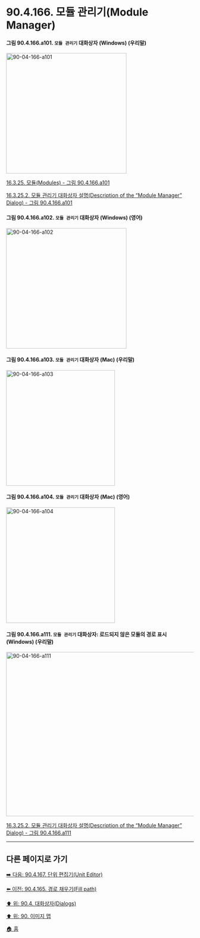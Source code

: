 # 90.4.166. 모듈 관리기(Module Manager)

<a id="90-04-166-a101"></a>

#### 그림 90.4.166.a101. `모듈 관리기` 대화상자 (Windows) (우리말)
<img width="323" height="324" alt="90-04-166-a101" src="https://github.com/user-attachments/assets/cd801041-2975-403a-b2b7-dfb2accbd15f" />

[16.3.25. 모듈(Modules) - 그림 90.4.166.a101](./16-03-25-00-modules.md#90-04-166-a101)

[16.3.25.2. 모듈 관리기 대화상자 설명(Description of the “Module Manager” Dialog) - 그림 90.4.166.a101](./16-03-25-02-description_of_the_module_manager_dialog.md#90-04-166-a101)

<a id="90-04-166-a102"></a>

#### 그림 90.4.166.a102. `모듈 관리기` 대화상자 (Windows) (영어)
<img width="323" height="324" alt="90-04-166-a102" src="https://github.com/user-attachments/assets/cd3db5ab-f152-4983-b5a2-0412508aee8d" />

<a id="90-04-166-a103"></a>

#### 그림 90.4.166.a103. `모듈 관리기` 대화상자 (Mac) (우리말)
<img width="292" height="311" alt="90-04-166-a103" src="https://github.com/user-attachments/assets/db092d04-14dd-4602-b333-b1314315daf6" />

<a id="90-04-166-a104"></a>

#### 그림 90.4.166.a104. `모듈 관리기` 대화상자 (Mac) (영어)
<img width="292" height="311" alt="90-04-166-a104" src="https://github.com/user-attachments/assets/1d5efdc5-694b-42e8-a0a1-6f455ff1f0e9" />

<a id="90-04-166-a111"></a>

#### 그림 90.4.166.a111. `모듈 관리기` 대화상자: 로드되지 않은 모듈의 경로 표시 (Windows) (우리말)
<img width="545" height="442" alt="90-04-166-a111" src="https://github.com/user-attachments/assets/b052bcf4-d39f-474f-8b6b-11ad872fa992" />

[16.3.25.2. 모듈 관리기 대화상자 설명(Description of the “Module Manager” Dialog) - 그림 90.4.166.a111](./16-03-25-02-description_of_the_module_manager_dialog.md#90-04-166-a111)

***

## 다른 페이지로 가기

[➡️ 다음: 90.4.167. 단위 편집기(Unit Editor)](./90-04-0167-unit_editor.md)

[⬅️ 이전: 90.4.165. 경로 채우기(Fill path)](./90-04-0165-fill_path.md)

[⬆️ 위: 90.4. 대화상자(Dialogs)](./90-04-0000-dialogs.md)

[⬆️ 위: 90. 이미지 맵](./90-00-image-map.md)

[🏠 홈](./00-home.md)